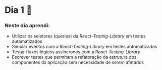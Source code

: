 # Dia 1 📆

### Neste dia aprendi:

* Utilizar os seletores (queries) da *React-Testing-Library* em testes automatizados
* Simular eventos com a *React-Testing-Library* em testes automatizados
* Testar fluxos lógicos assíncronos com a *React-Testing-Library*
* Escrever testes que permitam a refatoração da estrutura dos componentes da aplicação sem necessidade de serem afetados